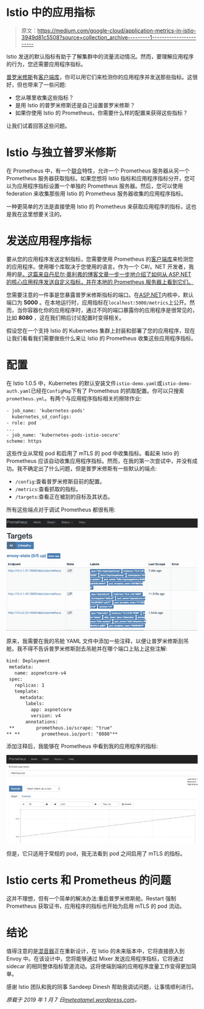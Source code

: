 # Istio 中的应用指标

> 原文：<https://medium.com/google-cloud/application-metrics-in-istio-3949d81c5508?source=collection_archive---------1----------------------->

Istio 发送的默认指标有助于了解集群中的流量流动情况。然而，要理解应用程序的行为，您还需要应用程序指标。

[普罗米修斯](https://prometheus.io/)有[客户端库](https://prometheus.io/docs/instrumenting/clientlibs/)，你可以用它们来检测你的应用程序并发送那些指标。这很好，但也带来了一些问题:

*   您从哪里收集这些指标？
*   是用 Istio 的普罗米修斯还是自己设置普罗米修斯？
*   如果你使用 Istio 的 Prometheus，你需要什么样的配置来获得这些指标？

让我们试着回答这些问题。

# Istio 与独立普罗米修斯

在 Prometheus 中，有一个[联合](https://prometheus.io/docs/prometheus/latest/federation/)特性，允许一个 Prometheus 服务器从另一个 Prometheus 服务器获取指标。如果您想将 Istio 指标和应用程序指标分开，您可以为应用程序指标设置一个单独的 Prometheus 服务器。然后，您可以使用 federation 来收集那些用 Istio 的 Prometheus 服务器收集的应用程序指标。

一种更简单的方法是直接使用 Istio 的 Prometheus 来获取应用程序的指标，这也是我在这里想要关注的。

# 发送应用程序指标

要从您的应用程序发送定制指标，您需要使用 Prometheus 的[客户端库](https://prometheus.io/docs/instrumenting/clientlibs/)来检测您的应用程序。使用哪个库取决于您使用的语言。作为一个 C#/。NET 开发者，我用的是[。这篇来自丹尼尔·奧利弗的博客文章一步一步地介绍了如何从 ASP.NET 的核心应用程序发送自定义指标，并在本地的 Prometheus 服务器上看到它们。](https://github.com/prometheus-net/prometheus-net)

您需要注意的一件事是您暴露普罗米修斯指标的端口。在[ASP.NET](http://asp.net/)内核中，默认端口为 **5000** 。在本地运行时，应用指标在`localhost:5000/metrics`上公开。然而，当你容器化你的应用程序时，通过不同的端口暴露你的应用程序是很常见的，比如 **8080** ，这在我们稍后讨论配置时变得相关。

假设您在一个支持 Istio 的 Kubernetes 集群上封装和部署了您的应用程序，现在让我们看看我们需要做些什么来让 Istio 的 Prometheus 收集这些应用程序指标。

# 配置

在 Istio 1.0.5 中，Kubernetes 的默认安装文件`istio-demo.yaml`或`istio-demo-auth.yaml`已经在`ConfigMap`下有了 Prometheus 的抓取配置。你可以只搜索`prometheus.yml`。有两个与应用程序指标相关的擦除作业:

```
- job_name: 'kubernetes-pods'
  kubernetes_sd_configs: 
- role: pod 
... 
- job_name: 'kubernetes-pods-istio-secure' 
scheme: https
```

这些作业从常规 pod 和启用了 mTLS 的 pod 中收集指标。看起来 Istio 的 Prometheus 应该自动收集应用程序指标。然而，在我的第一次尝试中，并没有成功。我不确定出了什么问题，但是普罗米修斯有一些默认的端点:

*   `/config`:查看普罗米修斯目前的配置。
*   `/metrics`:查看抓取的指标。
*   `/targets`:查看正在被刮的目标及其状态。

所有这些端点对于调试 Prometheus 都很有用:

![](img/86ba8e7e1841ffe77c5d53c87593ba83.png)

原来，我需要在我的吊舱 YAML 文件中添加一些注释，以便让普罗米修斯刮吊舱。我不得不告诉普罗米修斯刮去吊舱并在哪个端口上贴上这些注解:

```
kind: Deployment
 metadata:
   name: aspnetcore-v4
 spec:
   replicas: 1
   template:
     metadata:
       labels:
         app: aspnetcore
         version: v4
       annotations:
 **        prometheus.io/scrape: "true"
** **        prometheus.io/port: "8080"**
```

添加注释后，我能够在 Prometheus 中看到我的应用程序的指标:

![](img/e18f61814685ea1675f0d6c1a9f6edf9.png)

但是，它只适用于常规的 pod，我无法看到 pod 之间启用了 mTLS 的指标。

# Istio certs 和 Prometheus 的问题

这并不理想，但有一个简单的解决办法:重启普罗米修斯舱。Restart 强制 Prometheus 获取证书，应用程序的指标也开始为启用 mTLS 的 pod 流动。

# 结论

值得注意的是[混音器](https://istio.io/docs/concepts/what-is-istio/#mixer)正在重新设计，在 Istio 的未来版本中，它将直接嵌入到 Envoy 中。在该设计中，您将能够通过 Mixer 发送应用程序指标，它将通过 sidecar 的相同整体指标管道流动。这将使端到端的应用程序度量工作变得更加简单。

感谢 Istio 团队和我的同事 Sandeep Dinesh 帮助我调试问题，让事情顺利进行。

*原载于 2019 年 1 月 7 日*[*meteatamel.wordpress.com*](https://meteatamel.wordpress.com/2019/01/07/application-metrics-in-istio/)*。*